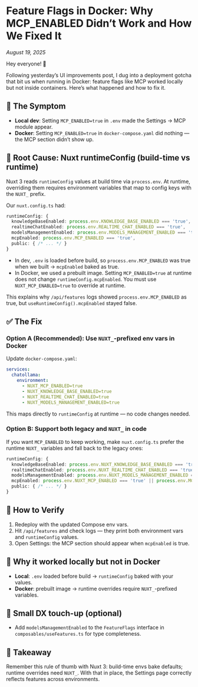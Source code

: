 # Feature Flags in Docker: Why MCP_ENABLED Didn’t Work and How We Fixed It

*August 19, 2025*

Hey everyone! 👋

Following yesterday’s UI improvements post, I dug into a deployment gotcha that bit us when running in Docker: feature flags like MCP worked locally but not inside containers. Here’s what happened and how to fix it.

## 🐛 The Symptom

- **Local dev**: Setting `MCP_ENABLED=true` in `.env` made the Settings → MCP module appear.
- **Docker**: Setting `MCP_ENABLED=true` in `docker-compose.yaml` did nothing — the MCP section didn’t show up.

## 🔎 Root Cause: Nuxt runtimeConfig (build-time vs runtime)

Nuxt 3 reads `runtimeConfig` values at build time via `process.env`. At runtime, overriding them requires environment variables that map to config keys with the `NUXT_` prefix.

Our `nuxt.config.ts` had:

```ts
runtimeConfig: {
  knowledgeBaseEnabled: process.env.KNOWLEDGE_BASE_ENABLED === 'true',
  realtimeChatEnabled: process.env.REALTIME_CHAT_ENABLED === 'true',
  modelsManagementEnabled: process.env.MODELS_MANAGEMENT_ENABLED === 'true',
  mcpEnabled: process.env.MCP_ENABLED === 'true',
  public: { /* ... */ }
}
```

- In dev, `.env` is loaded before build, so `process.env.MCP_ENABLED` was true when we built → `mcpEnabled` baked as true.
- In Docker, we used a prebuilt image. Setting `MCP_ENABLED=true` at runtime does not change `runtimeConfig.mcpEnabled`. You must use `NUXT_MCP_ENABLED=true` to override at runtime.

This explains why `/api/features` logs showed `process.env.MCP_ENABLED` as true, but `useRuntimeConfig().mcpEnabled` stayed false.

## ✅ The Fix

### Option A (Recommended): Use `NUXT_`-prefixed env vars in Docker

Update `docker-compose.yaml`:

```yaml
services:
  chatollama:
    environment:
      - NUXT_MCP_ENABLED=true
      - NUXT_KNOWLEDGE_BASE_ENABLED=true
      - NUXT_REALTIME_CHAT_ENABLED=true
      - NUXT_MODELS_MANAGEMENT_ENABLED=true
```

This maps directly to `runtimeConfig` at runtime — no code changes needed.

### Option B: Support both legacy and `NUXT_` in code

If you want `MCP_ENABLED` to keep working, make `nuxt.config.ts` prefer the runtime `NUXT_` variables and fall back to the legacy ones:

```ts
runtimeConfig: {
  knowledgeBaseEnabled: process.env.NUXT_KNOWLEDGE_BASE_ENABLED === 'true' || process.env.KNOWLEDGE_BASE_ENABLED === 'true',
  realtimeChatEnabled: process.env.NUXT_REALTIME_CHAT_ENABLED === 'true' || process.env.REALTIME_CHAT_ENABLED === 'true',
  modelsManagementEnabled: process.env.NUXT_MODELS_MANAGEMENT_ENABLED === 'true' || process.env.MODELS_MANAGEMENT_ENABLED === 'true',
  mcpEnabled: process.env.NUXT_MCP_ENABLED === 'true' || process.env.MCP_ENABLED === 'true',
  public: { /* ... */ }
}
```

## 🔧 How to Verify

1. Redeploy with the updated Compose env vars.
2. Hit `/api/features` and check logs — they print both environment vars and `runtimeConfig` values.
3. Open Settings: the MCP section should appear when `mcpEnabled` is true.

## 🤔 Why it worked locally but not in Docker

- **Local**: `.env` loaded before build → `runtimeConfig` baked with your values.
- **Docker**: prebuilt image → runtime overrides require `NUXT_`-prefixed variables.

## 📝 Small DX touch-up (optional)

- Add `modelsManagementEnabled` to the `FeatureFlags` interface in `composables/useFeatures.ts` for type completeness.

## 🎯 Takeaway

Remember this rule of thumb with Nuxt 3: build-time envs bake defaults; runtime overrides need `NUXT_`. With that in place, the Settings page correctly reflects features across environments.
